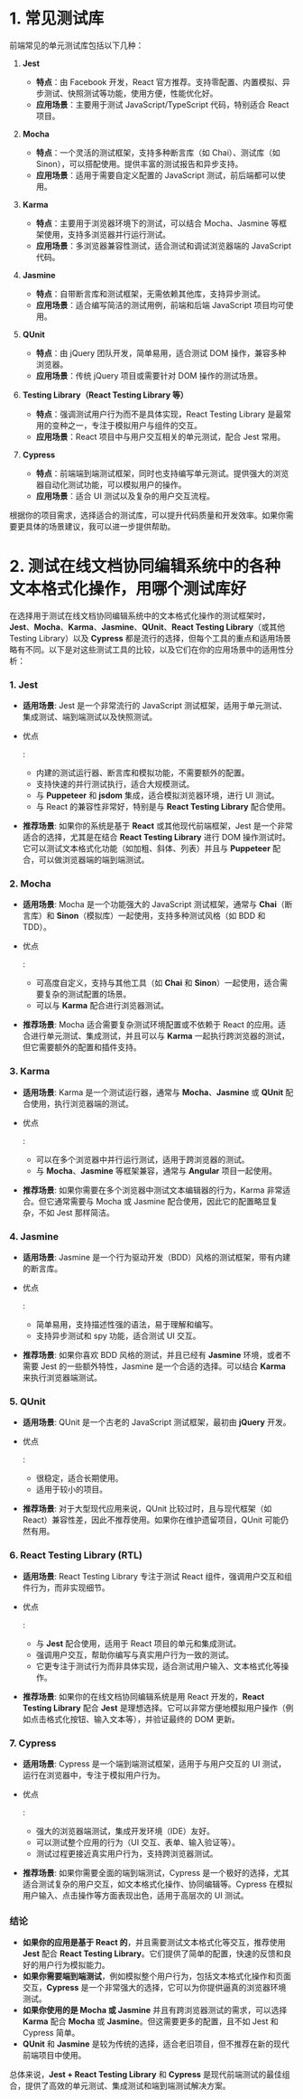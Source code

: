 # 1. 常见测试库

前端常见的单元测试库包括以下几种：

1. **Jest**  
   - **特点**：由 Facebook 开发，React 官方推荐。支持零配置、内置模拟、异步测试、快照测试等功能，使用方便，性能优化好。
   - **应用场景**：主要用于测试 JavaScript/TypeScript 代码，特别适合 React 项目。

2. **Mocha**  
   - **特点**：一个灵活的测试框架，支持多种断言库（如 Chai）、测试库（如 Sinon），可以搭配使用。提供丰富的测试报告和异步支持。
   - **应用场景**：适用于需要自定义配置的 JavaScript 测试，前后端都可以使用。

3. **Karma**  
   - **特点**：主要用于浏览器环境下的测试，可以结合 Mocha、Jasmine 等框架使用，支持多浏览器并行运行测试。
   - **应用场景**：多浏览器兼容性测试，适合测试和调试浏览器端的 JavaScript 代码。

4. **Jasmine**  
   - **特点**：自带断言库和测试框架，无需依赖其他库，支持异步测试。
   - **应用场景**：适合编写简洁的测试用例，前端和后端 JavaScript 项目均可使用。

5. **QUnit**  
   - **特点**：由 jQuery 团队开发，简单易用，适合测试 DOM 操作，兼容多种浏览器。
   - **应用场景**：传统 jQuery 项目或需要针对 DOM 操作的测试场景。

6. **Testing Library（React Testing Library 等）**  
   - **特点**：强调测试用户行为而不是具体实现，React Testing Library 是最常用的变种之一，专注于模拟用户与组件的交互。
   - **应用场景**：React 项目中与用户交互相关的单元测试，配合 Jest 常用。

7. **Cypress**  
   - **特点**：前端端到端测试框架，同时也支持编写单元测试。提供强大的浏览器自动化测试功能，可以模拟用户的操作。
   - **应用场景**：适合 UI 测试以及复杂的用户交互流程。

根据你的项目需求，选择适合的测试库，可以提升代码质量和开发效率。如果你需要更具体的场景建议，我可以进一步提供帮助。

# 2. 测试在线文档协同编辑系统中的各种文本格式化操作，用哪个测试库好

在选择用于测试在线文档协同编辑系统中的文本格式化操作的测试框架时，**Jest**、**Mocha**、**Karma**、**Jasmine**、**QUnit**、**React Testing Library**（或其他 Testing Library）以及 **Cypress** 都是流行的选择，但每个工具的重点和适用场景略有不同。以下是对这些测试工具的比较，以及它们在你的应用场景中的适用性分析：

### 1. **Jest**

- **适用场景**: Jest 是一个非常流行的 JavaScript 测试框架，适用于单元测试、集成测试、端到端测试以及快照测试。

- 优点

  :

  - 内建的测试运行器、断言库和模拟功能，不需要额外的配置。
  - 支持快速的并行测试执行，适合大规模测试。
  - 与 **Puppeteer** 和 **jsdom** 集成，适合模拟浏览器环境，进行 UI 测试。
  - 与 React 的兼容性非常好，特别是与 **React Testing Library** 配合使用。

- **推荐场景**: 如果你的系统是基于 **React** 或其他现代前端框架，Jest 是一个非常适合的选择，尤其是在结合 **React Testing Library** 进行 DOM 操作测试时。它可以测试文本格式化功能（如加粗、斜体、列表）并且与 **Puppeteer** 配合，可以做浏览器端的端到端测试。

### 2. **Mocha**

- **适用场景**: Mocha 是一个功能强大的 JavaScript 测试框架，通常与 **Chai**（断言库）和 **Sinon**（模拟库）一起使用，支持多种测试风格（如 BDD 和 TDD）。

- 优点

  :

  - 可高度自定义，支持与其他工具（如 **Chai** 和 **Sinon**）一起使用，适合需要复杂的测试配置的场景。
  - 可以与 **Karma** 配合进行浏览器测试。

- **推荐场景**: Mocha 适合需要复杂测试环境配置或不依赖于 React 的应用。适合进行单元测试、集成测试，并且可以与 **Karma** 一起执行跨浏览器的测试，但它需要额外的配置和插件支持。

### 3. **Karma**

- **适用场景**: Karma 是一个测试运行器，通常与 **Mocha**、**Jasmine** 或 **QUnit** 配合使用，执行浏览器端的测试。

- 优点

  :

  - 可以在多个浏览器中并行运行测试，适用于跨浏览器的测试。
  - 与 **Mocha**、**Jasmine** 等框架兼容，通常与 **Angular** 项目一起使用。

- **推荐场景**: 如果你需要在多个浏览器中测试文本编辑器的行为，Karma 非常适合。但它通常需要与 Mocha 或 Jasmine 配合使用，因此它的配置略显复杂，不如 Jest 那样简洁。

### 4. **Jasmine**

- **适用场景**: Jasmine 是一个行为驱动开发（BDD）风格的测试框架，带有内建的断言库。

- 优点

  :

  - 简单易用，支持描述性强的语法，易于理解和编写。
  - 支持异步测试和 spy 功能，适合测试 UI 交互。

- **推荐场景**: 如果你喜欢 BDD 风格的测试，并且已经有 **Jasmine** 环境，或者不需要 Jest 的一些额外特性，Jasmine 是一个合适的选择。可以结合 **Karma** 来执行浏览器端测试。

### 5. **QUnit**

- **适用场景**: QUnit 是一个古老的 JavaScript 测试框架，最初由 **jQuery** 开发。

- 优点

  :

  - 很稳定，适合长期使用。
  - 适用于较小的项目。

- **推荐场景**: 对于大型现代应用来说，QUnit 比较过时，且与现代框架（如 React）兼容性差，因此不推荐使用。如果你在维护遗留项目，QUnit 可能仍然有用。

### 6. **React Testing Library (RTL)**

- **适用场景**: React Testing Library 专注于测试 React 组件，强调用户交互和组件行为，而非实现细节。

- 优点

  :

  - 与 **Jest** 配合使用，适用于 React 项目的单元和集成测试。
  - 强调用户交互，帮助你编写与真实用户行为一致的测试。
  - 它更专注于测试行为而非具体实现，适合测试用户输入、文本格式化等操作。

- **推荐场景**: 如果你的在线文档协同编辑系统是用 React 开发的，**React Testing Library** 配合 **Jest** 是理想选择。它可以非常方便地模拟用户操作（例如点击格式化按钮、输入文本等），并验证最终的 DOM 更新。

### 7. **Cypress**

- **适用场景**: Cypress 是一个端到端测试框架，适用于与用户交互的 UI 测试，运行在浏览器中，专注于模拟用户行为。

- 优点

  :

  - 强大的浏览器端测试，集成开发环境（IDE）友好。
  - 可以测试整个应用的行为（UI 交互、表单、输入验证等）。
  - 测试过程更接近真实用户行为，支持跨浏览器测试。

- **推荐场景**: 如果你需要全面的端到端测试，Cypress 是一个极好的选择，尤其适合测试复杂的用户交互，如文本格式化操作、协同编辑等。Cypress 在模拟用户输入、点击操作等方面表现出色，适用于高层次的 UI 测试。

### 结论

- **如果你的应用是基于 React 的**，并且需要测试文本格式化等交互，推荐使用 **Jest** 配合 **React Testing Library**。它们提供了简单的配置，快速的反馈和良好的用户行为模拟能力。
- **如果你需要端到端测试**，例如模拟整个用户行为，包括文本格式化操作和页面交互，**Cypress** 是一个非常强大的选择，它可以为你提供逼真的浏览器环境测试。
- **如果你使用的是 Mocha 或 Jasmine** 并且有跨浏览器测试的需求，可以选择 **Karma** 配合 **Mocha** 或 **Jasmine**。但这需要更多的配置，且不如 Jest 和 Cypress 简单。
- **QUnit** 和 **Jasmine** 是较为传统的选择，适合老旧项目，但不推荐在新的现代前端项目中使用。

总体来说，**Jest + React Testing Library** 和 **Cypress** 是现代前端测试的最佳组合，提供了高效的单元测试、集成测试和端到端测试解决方案。